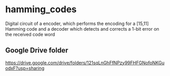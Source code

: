# hamming_codes
Digital circuit of a encoder, which performs the encoding for a [15,11] Hamming code and a decoder which detects and corrects a 1-bit error on the received code word

## Google Drive folder 
https://drive.google.com/drive/folders/121sqLnGhFfNPzy99FHFGNofoNKGuodxF?usp=sharing

